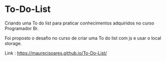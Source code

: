 # To-Do-List

Criando uma To do list para praticar conhecimentos adquiridos no curso Programador Br.

Foi proposto o desafio no curso de criar uma To do list com js e usar o local storage.

Link : https://maurecisoares.github.io/To-Do-List/

